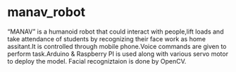 # manav_robot
“MANAV”  is a humanoid robot that  could interact with people,lift loads and take attendance of students by recognizing their 
face  work as home assitant.It is controlled through mobile phone.Voice commands are given to perform task.Arduino & Raspberry PI is used along with various
servo motor to deploy the model. Facial recogniztaion is done by OpenCV.
